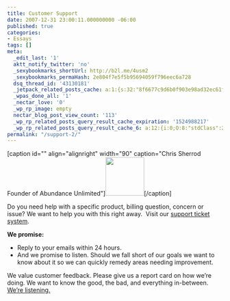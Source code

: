 ```yaml
---
title: Customer Support
date: 2007-12-31 23:00:11.000000000 -06:00
published: true
categories:
- Essays
tags: []
meta:
  _edit_last: '1'
  aktt_notify_twitter: 'no'
  _sexybookmarks_shortUrl: http://b2l.me/4usm2
  _sexybookmarks_permaHash: 2e804f7e5f5b95694059f796eec6a728
  dsq_thread_id: '43130181'
  _jetpack_related_posts_cache: a:1:{s:32:"8f6677c9d6b0f903e98ad32ec61f8deb";a:2:{s:7:"expires";i:1506158475;s:7:"payload";a:3:{i:0;a:1:{s:2:"id";i:1193;}i:1;a:1:{s:2:"id";i:7851;}i:2;a:1:{s:2:"id";i:1453;}}}}
  _wpas_done_all: '1'
  _nectar_love: '0'
  _wp_rp_image: empty
  nectar_blog_post_view_count: '113'
  _wp_rp_related_posts_query_result_cache_expiration: '1524988217'
  _wp_rp_related_posts_query_result_cache_6: a:12:{i:0;O:8:"stdClass":2:{s:7:"post_id";s:4:"4873";s:5:"score";s:18:"21.632210222419406";}i:1;O:8:"stdClass":2:{s:7:"post_id";s:3:"369";s:5:"score";s:16:"16.5051648405201";}i:2;O:8:"stdClass":2:{s:7:"post_id";s:3:"425";s:5:"score";s:18:"15.974746407320652";}i:3;O:8:"stdClass":2:{s:7:"post_id";s:3:"665";s:5:"score";s:18:"15.739180335993918";}i:4;O:8:"stdClass":2:{s:7:"post_id";s:3:"850";s:5:"score";s:18:"14.962206792871566";}i:5;O:8:"stdClass":2:{s:7:"post_id";s:4:"1198";s:5:"score";s:18:"13.340346360424942";}i:6;O:8:"stdClass":2:{s:7:"post_id";s:3:"648";s:5:"score";s:17:"12.31869511289296";}i:7;O:8:"stdClass":2:{s:7:"post_id";s:4:"2297";s:5:"score";s:18:"11.782059702383707";}i:8;O:8:"stdClass":2:{s:7:"post_id";s:3:"624";s:5:"score";s:18:"11.782059702383707";}i:9;O:8:"stdClass":2:{s:7:"post_id";s:4:"4072";s:5:"score";s:18:"11.552710608366782";}i:10;O:8:"stdClass":2:{s:7:"post_id";s:4:"3563";s:5:"score";s:18:"11.552710608366782";}i:11;O:8:"stdClass":2:{s:7:"post_id";s:3:"728";s:5:"score";s:18:"11.552710608366782";}}
permalink: "/support-2/"
---
```

[caption id="" align="alignright" width="90" caption="Chris Sherrod Founder of Abundance Unlimited"]<img title="Chris Sherrod" src="{{ site.baseurl }}/posts/2007/12/chrissherrod1-190x300.jpg" alt="" width="90" />[/caption]

Do you need help with a specific product, billing question, concern or issue? We want to help you with this right away.  Visit our <a href="http://support.blisslifepress.com/" rel="nofollow">support ticket system</a>.

<strong>We promise:</strong></p>
<ul>
<li>Reply to your emails within 24 hours.</li>
<li>And we promise to listen. Should we fall short of our goals we want to know about it so we can quickly remedy areas needing improvement.</li>
</ul>
<p>We value customer feedback. Please give us a report card on how we’re doing. We want to know the good, the bad, and everything in-between. <script type="text/javascript"><!--<br />
&lt;!<br />
 // Email obfuscator script 2.1 by Tim Williams, University of Arizona // Random encryption key feature by Andrew Moulden, Site Engineering Ltd // This code is freeware provided these four comment lines remain intact // A wizard to generate this code is at http://www.jottings.com/obfuscator/ { coded = "25Df2gNZ2n@y5nmZg5yDk5.F5g"   key = "UE9oS0Yas6xBt5LNOlvDuzyCrFqIAfPRiZHdQ7g4WKTk1VJ3he2cwMjpG8mXbn"   shift=coded.length   link=""   for (i=0; i&lt;coded.length; i++) {     if (key.indexOf(coded.charAt(i))==-1) {       ltr = coded.charAt(i)       link += (ltr)     }     else {            ltr = (key.indexOf(coded.charAt(i))-shift+key.length) % key.length       link += (key.charAt(ltr))     }   } document.write("&lt;a href="\\\\\\\\\\\" mce_href="http://blog.christophersherrod.com/wp-admin/\\\\\\\\\\\"'mailto:"+link+"\\\\\\\\\\\'&gt;We\\\\\\\\\\\'re listening") } // &gt;<br />
//  &amp;gt;<br />
// --></script><a href="mailto:reportcard@blog.christophersherrod.com" target="_blank" rel="nofollow">We’re listening.</a></p>
